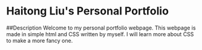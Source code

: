 # Haitong Liu's Personal Portfolio

##Description
Welcome to my personal portfolio webpage. This webpage is made in simple html and CSS written by myself. I will learn more about CSS to make a more fancy one.
